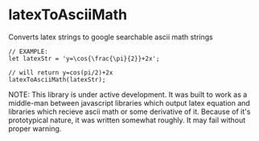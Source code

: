 # latexToAsciiMath
Converts latex strings to google searchable ascii math strings

    // EXAMPLE:
    let latexStr = 'y=\cos{\frac{\pi}{2}}+2x';

    // will return y=cos(pi/2)+2x
    latexToAsciiMath(latexStr);


NOTE: This library is under active development. It was built to work as a middle-man between javascript libraries which output latex equation and libraries which recieve ascii math or some derivative of it. Because of it's prototypical nature, it was written somewhat roughly. It may fail without proper warning.
